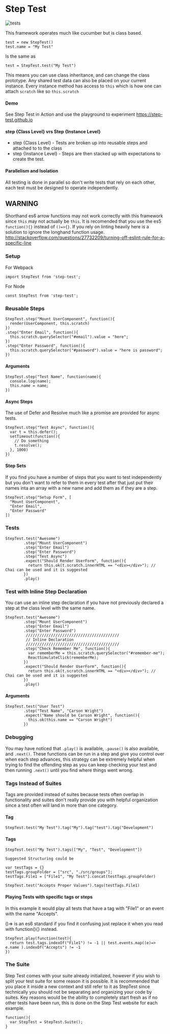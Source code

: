# Step Test
![tests](https://travis-ci.org/step-test/step-test.svg?branch=master)

This framework operates much like cucumber but is class based. 
```
test = new StepTest()
test.name = "My Test"
``` 
Is the same as 
```
test = StepTest.test("My Test")
```
This means you can use class inheritance, and can change the class prototype. Any shared test data can also be placed on your current instance. Every instance method has access to ```this``` which is how one can attach ```scratch``` like so ```this.scratch```

#### Demo
See Step Test in Action and use the playground to experiment
https://step-test.github.io

#### step {Class Level} vrs Step {Instance Level}
* step {Class Level} - Tests are broken up into reusable steps and attached to to the class
* step {Instance Level} - Steps are then stacked up with expectations to create the test.

#### Parallelism and Isolation
All testing is done in parallel so don't write tests that rely on each other, each test must be designed to operate independently.

## WARNING
Shorthand es6 arrow functions may not work correctly with this framework since ```this``` may not actually be ```this```.
It is recomended that you use the es5 ```function(){}``` instead of ```()=>{}```.
If you rely on linting heavily here is a solution to ignore the longhand function usage.
http://stackoverflow.com/questions/27732209/turning-off-eslint-rule-for-a-specific-line
### Setup
For Webpack
```
import StepTest from 'step-test';
```

For Node
```
const StepTest from 'step-test';
```

### Reusable Steps
```
StepTest.step("Mount UserComponent", function(){
  render(UserComponent, this.scratch)
})
.step("Enter Email", function(){
  this.scratch.querySelector("#email").value = "here";
})
.step("Enter Password", function(){
  this.scratch.querySelector("#password").value = "here is password";
})
```

#### Arguments
```
StepTest.step("Test Name", function(name){
  console.log(name);
  this.name = name;
})
```

#### Async Steps
The use of Defer and Resolve much like a promise are provided for async tests.
```
StepTest.step("Test Async", function(){
  var t = this.defer();
  setTimeout(function(){
    // Do something
    t.resolve();
  }, 1000)
})
```

#### Step Sets
If you find you have a number of steps that you want to test independently but you don't want to refer to them in every test after that just put their names inta an array with a new name and add them as if they are a step.
```
StepTest.step("Setup Form", [
  "Mount UserComponent",
  "Enter Email",
  "Enter Password"
])
```

### Tests
```
StepTest.test("Awesome")
        .step("Mount UserComponent")
        .step("Enter Email")
        .step("Enter Password")
        .step("Test Async")
        .expect("Should Render UserForm", function(){
          return this.ok(t.scratch.innerHTML == "<div></div>"); // Chai can be used and it is suggested
        })
        .play()
```

### Test with Inline Step Declaration
You can use an inline step declaration if you have not previously declared a step at the class level with the same name.
```
StepTest.test("Awesome")
        .step("Mount UserComponent")
        .step("Enter Email")
        .step("Enter Password")
         /////////////////////////////////////////
         // Inline Declaration
         /////////////////////////////////////////
        .step("Check Remember Me", function(){
          var rememberMe = this.scratch.querySelector("#remember-me");
          ReactSimulateClick(rememberMe);
        })
        .expect("Should Render UserForm", function(){
          return this.ok(t.scratch.innerHTML == "<div></div>"); // Chai can be used and it is suggested
        })
        .play()
```

#### Arguments
```
StepTest.test("User Test")
        .step("Test Name", "Carson Wright")
        .expect("Name should be Carson Wright", function(){
          this.ok(this.name == "Carson Wright")
        })

```
### Debugging
You may have noticed that ```.play()``` is available, ```.pause()``` is also available, and ```.next()```. These functions can be run in a step and give you control over when each step advances, this strategy can be extremely helpful when trying to find the offending step as you can keep checking your test and then running ```.next()``` until you find where things went wrong.

### Tags Instead of Suites
Tags are provided instead of suites because tests often overlap in functionality and suites don't really provide you with helpful organization since a test often will land in more than one category.
#### Tag
```
StepTest.test("My Test").tag("My").tag("test").tag("Development")
```
#### Tags
```
StepTest.test("My Test").tags(["My", "Test", "Development"])

Suggested Structuring could be

var testTags = {}
testTags.groupFolder = ["src", "./src/groups"];
testTags.File1 = ["File1", "My Test"].concat(testTags.groupFolder)

StepTest.test("Accepts Proper Values").tags(testTags.File1)
```

#### Playing Tests with specific tags or steps

In this example it would play all tests that have a tag with "File1" or an event with the name "Accepts". 

()=> is an es6 standard if you find it confusing just replace it when you read with function(){} instead.

```
StepTest.play(function(test){
  return test.tags.indexOf("File1") != -1 || test.events.map((e)=> e.name ).indexOf("Accepts") != -1
})
```

### The Suite
Step Test comes with your suite already initialized, however if you wish to split your test suite for some reason it is possible. It is recommended that you place it inside a new context and still refer to it as StepTest since technically you should not be separating and organizing your code by suites. Key reasons would be the ability to completely start fresh as if no other tests have been run, this is done on the Step Test website for each example.
```
function(){
  var StepTest = StepTest.Suite();
}
```

